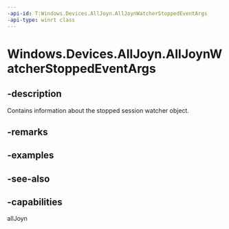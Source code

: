----api-id: T:Windows.Devices.AllJoyn.AllJoynWatcherStoppedEventArgs
-api-type: winrt class
---<!-- Class syntax.public class AllJoynWatcherStoppedEventArgs : Windows.Devices.AllJoyn.IAllJoynWatcherStoppedEventArgs--># Windows.Devices.AllJoyn.AllJoynWatcherStoppedEventArgs## -descriptionContains information about the stopped session watcher object.## -remarks## -examples## -see-also## -capabilitiesallJoyn